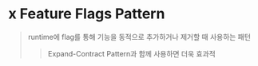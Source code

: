 # x Feature Flags Pattern

> runtime에 flag를 통해 기능을 동적으로 추가하거나 제거할 때 사용하는 패턴
>
> > Expand-Contract Pattern과 함께 사용하면 더욱 효과적
